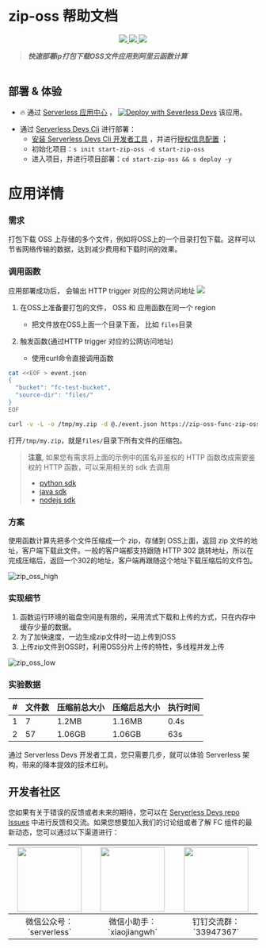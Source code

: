 # zip-oss 帮助文档

<p align="center" class="flex justify-center">
    <a href="https://www.serverless-devs.com" class="ml-1">
    <img src="http://editor.devsapp.cn/icon?package=zip-oss&type=packageType">
  </a>
  <a href="http://www.devsapp.cn/details.html?name=zip-oss" class="ml-1">
    <img src="http://editor.devsapp.cn/icon?package=zip-oss&type=packageVersion">
  </a>
  <a href="http://www.devsapp.cn/details.html?name=zip-oss" class="ml-1">
    <img src="http://editor.devsapp.cn/icon?package=zip-oss&type=packageDownload">
  </a>
</p>

<description>

> ***快速部署ip打包下载OSS文件应用到阿里云函数计算***

</description>

<table>
</table>

<codepre id="codepre">

</codepre>

<deploy>

## 部署 & 体验

<appcenter>

- :fire: 通过 [Serverless 应用中心](https://fcnext.console.aliyun.com/applications/create?template=zip-oss) ，
[![Deploy with Severless Devs](https://img.alicdn.com/imgextra/i1/O1CN01w5RFbX1v45s8TIXPz_!!6000000006118-55-tps-95-28.svg)](https://fcnext.console.aliyun.com/applications/create?template=zip-oss)  该应用。 

</appcenter>

- 通过 [Serverless Devs Cli](https://www.serverless-devs.com/serverless-devs/install) 进行部署：
    - [安装 Serverless Devs Cli 开发者工具](https://www.serverless-devs.com/serverless-devs/install) ，并进行[授权信息配置](https://www.serverless-devs.com/fc/config) ；
    - 初始化项目：`s init start-zip-oss -d start-zip-oss`   
    - 进入项目，并进行项目部署：`cd start-zip-oss && s deploy -y`

</deploy>

<appdetail id="flushContent">

# 应用详情
### 需求

打包下载 OSS 上存储的多个文件，例如将OSS上的一个目录打包下载。这样可以节省网络传输的数据，达到减少费用和下载时间的效果。

### 调用函数
应用部署成功后， 会输出 HTTP trigger 对应的公网访问地址
![](https://img.alicdn.com/imgextra/i3/O1CN013J7B3G1E2Eny1yjR1_!!6000000000293-2-tps-908-144.png)

1. 在OSS上准备要打包的文件， OSS 和 应用函数在同一个 region
    - 把文件放在OSS上面一个目录下面， 比如 `files`目录

2. 触发函数(通过HTTP trigger 对应的公网访问地址)
    - 使用curl命令直接调用函数

```bash
cat <<EOF > event.json
{
  "bucket": "fc-test-bucket",
  "source-dir": "files/"
}
EOF

curl -v -L -o /tmp/my.zip -d @./event.json https://zip-oss-func-zip-oss-xxxx.cn-shanghai.fcapp.run
```

打开`/tmp/my.zip`，就是`files/`目录下所有文件的压缩包。

> **注意**, 如果您有需求将上面的示例中的匿名非鉴权的 HTTP 函数改成需要鉴权的 HTTP 函数，可以采用相关的 sdk 去调用
> - [python sdk](https://github.com/aliyun/fc-python-sdk/blob/master/fc2/client.py#L125)
> - [java sdk](https://github.com/aliyun/fc-java-sdk/blob/bef94ddecad395503bb49476e3886a86e7dd9bcf/src/test/java/com/aliyuncs/fc/FunctionComputeClientTest.java#L2165)
> - [nodejs sdk](https://github.com/aliyun/fc-nodejs-sdk/blob/master/lib/client.js#L103)  

### 方案

使用函数计算先把多个文件压缩成一个 zip，存储到 OSS上面，返回 zip 文件的地址，客户端下载此文件。一般的客户端都支持跟随 HTTP 302 跳转地址，所以在完成压缩后，返回一个302的地址，客户端再跟随这个地址下载压缩后的文件包。

![zip_oss_high](https://img.alicdn.com/tfs/TB1GitkyeL2gK0jSZPhXXahvXXa-1258-946.png)

### 实现细节

1. 函数运行环境的磁盘空间是有限的，采用流式下载和上传的方式，只在内存中缓存少量的数据。
2. 为了加快速度，一边生成zip文件时一边上传到OSS
3. 上传zip文件到OSS时，利用OSS分片上传的特性，多线程并发上传

![zip_oss_low](https://img.alicdn.com/tfs/TB13jVqyoY1gK0jSZFCXXcwqXXa-774-1066.png)

### 实验数据

|#|文件数|压缩前总大小|压缩后总大小|执行时间|
|---|---|---|---|---|
|1|7|1.2MB|1.16MB|0.4s|
|2|57|1.06GB|1.06GB|63s|

通过 Serverless Devs 开发者工具，您只需要几步，就可以体验 Serverless 架构，带来的降本提效的技术红利。


</appdetail>

<devgroup>

## 开发者社区

您如果有关于错误的反馈或者未来的期待，您可以在 [Serverless Devs repo Issues](https://github.com/serverless-devs/serverless-devs/issues) 中进行反馈和交流。如果您想要加入我们的讨论组或者了解 FC 组件的最新动态，您可以通过以下渠道进行：

<p align="center">

| <img src="https://serverless-article-picture.oss-cn-hangzhou.aliyuncs.com/1635407298906_20211028074819117230.png" width="130px" > | <img src="https://serverless-article-picture.oss-cn-hangzhou.aliyuncs.com/1635407044136_20211028074404326599.png" width="130px" > | <img src="https://serverless-article-picture.oss-cn-hangzhou.aliyuncs.com/1635407252200_20211028074732517533.png" width="130px" > |
|--- | --- | --- |
| <center>微信公众号：\`serverless\`</center> | <center>微信小助手：\`xiaojiangwh\`</center> | <center>钉钉交流群：\`33947367\`</center> | 

</p>

</devgroup>